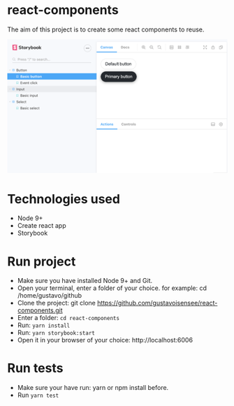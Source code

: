 # react-components
The aim of this project is to create some react components to reuse.

![alt tag](https://raw.githubusercontent.com/gustavoisensee/react-components/master/public/main.png)


# Technologies used
* Node 9+
* Create react app
* Storybook

# Run project
* Make sure you have installed Node 9+ and Git.
* Open your terminal, enter a folder of your choice. for example: cd /home/gustavo/github
* Clone the project: git clone https://github.com/gustavoisensee/react-components.git
* Enter a folder: `cd react-components`
* Run: `yarn install`
* Run: `yarn storybook:start`
* Open it in your browser of your choice: http://localhost:6006

# Run tests
* Make sure your have run: yarn or npm install before.
* Run `yarn test`
